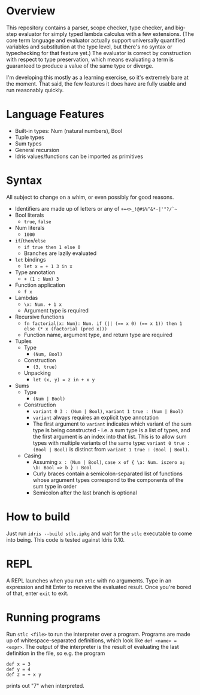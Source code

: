 # Overview
This repository contains a parser, scope checker, type checker, and big-step evaluator for simply typed lambda calculus with a few extensions. (The core term language and evaluator actually support universally quantified variables and substitution at the type level, but there's no syntax or typechecking for that feature yet.) The evaluator is correct by construction with respect to type preservation, which means evaluating a term is guaranteed to produce a value of the same type or diverge.

I'm developing this mostly as a learning exercise, so it's extremely bare at the moment. That said, the few features it does have are fully usable and run reasonably quickly.

# Language Features
- Built-in types: Num (natural numbers), Bool
- Tuple types
- Sum types
- General recursion
- Idris values/functions can be imported as primitives

# Syntax
All subject to change on a whim, or even possibly for good reasons.

- Identifiers are made up of letters or any of ``+=<>_!@#$%^&*-|'"?/`~``
- Bool literals
  - `true`, `false`
- Num literals
  - `1000`
- `if`/`then`/`else`
  - `if true then 1 else 0`
  - Branches are lazily evaluated
- `let` bindings
  - `let x = + 1 3 in x`
- Type annotation
  - `+ (1 : Num) 3`
- Function application
  - `f x`
- Lambdas
  - `\x: Num. + 1 x`
  - Argument type is required
- Recursive functions
  - `fn factorial(x: Num): Num. if (|| (== x 0) (== x 1)) then 1 else (* x (factorial (pred x)))`
  - Function name, argument type, and return type are required
- Tuples
  - Type
    - `(Num, Bool)`
  - Construction
    - `(3, true)`
  - Unpacking
    - `let (x, y) = z in + x y`
- Sums
  - Type
    - `(Num | Bool)`
  - Construction
    - `variant 0 3 : (Num | Bool)`, `variant 1 true : (Num | Bool)`
    - `variant` always requires an explicit type annotation
    - The first argument to `variant` indicates which variant of the sum type is being constructed - i.e. a sum type is a list of types, and the first argument is an index into that list. This is to allow sum types with multiple variants of the same type: `variant 0 true : (Bool | Bool)` is distinct from `variant 1 true : (Bool | Bool)`.
  - Casing
    - Assuming `x : (Num | Bool)`, `case x of { \a: Num. iszero a; \b: Bool => b } : Bool`
    - Curly braces contain a semicolon-separated list of functions whose argument types correspond to the components of the sum type in order
    - Semicolon after the last branch is optional

# How to build
Just run `idris --build stlc.ipkg` and wait for the `stlc` executable to come into being. This code is tested against Idris 0.10.

# REPL
A REPL launches when you run `stlc` with no arguments. Type in an expression and hit Enter to receive the evaluated result. Once you're bored of that, enter `exit` to exit.

# Running programs
Run `stlc <file>` to run the interpreter over a program. Programs are made up of whitespace-separated definitions, which look like `def <name> = <expr>`. The output of the interpreter is the result of evaluating the last definition in the file, so e.g. the program

    def x = 3
    def y = 4
    def z = + x y
prints out "7" when interpreted.
